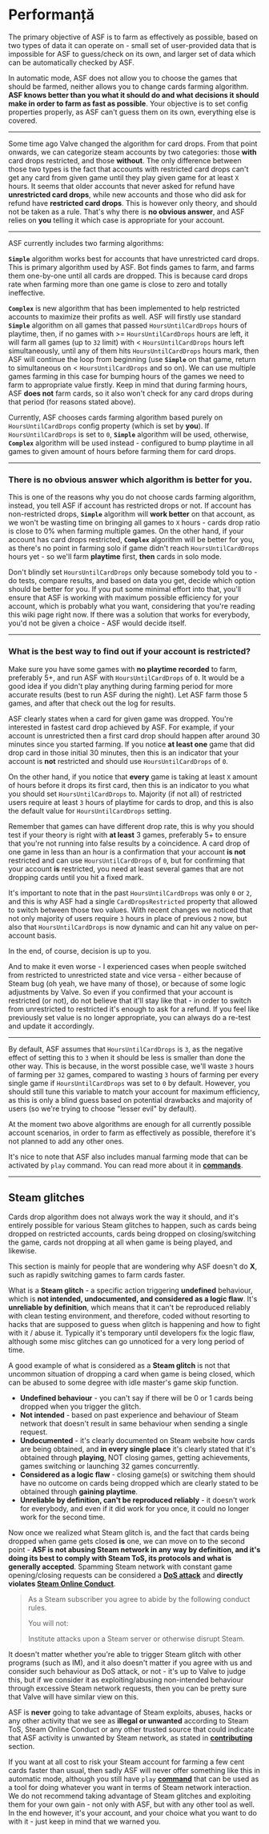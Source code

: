 # Performanță

The primary objective of ASF is to farm as effectively as possible, based on two types of data it can operate on - small set of user-provided data that is impossible for ASF to guess/check on its own, and larger set of data which can be automatically checked by ASF.

In automatic mode, ASF does not allow you to choose the games that should be farmed, neither allows you to change cards farming algorithm. **ASF knows better than you what it should do and what decisions it should make in order to farm as fast as possible**. Your objective is to set config properties properly, as ASF can't guess them on its own, everything else is covered.

---

Some time ago Valve changed the algorithm for card drops. From that point onwards, we can categorize steam accounts by two categories: those **with** card drops restricted, and those **without**. The only difference between those two types is the fact that accounts with restricted card drops can't get any card from given game until they play given game for at least `X` hours. It seems that older accounts that never asked for refund have **unrestricted card drops**, while new accounts and those who did ask for refund have **restricted card drops**. This is however only theory, and should not be taken as a rule. That's why there is **no obvious answer**, and ASF relies on **you** telling it which case is appropriate for your account.

---

ASF currently includes two farming algorithms:

**`Simple`** algorithm works best for accounts that have unrestricted card drops. This is primary algorithm used by ASF. Bot finds games to farm, and farms them one-by-one until all cards are dropped. This is because card drops rate when farming more than one game is close to zero and totally ineffective.

**`Complex`** is new algorithm that has been implemented to help restricted accounts to maximize their profits as well. ASF will firstly use standard **`Simple`** algorithm on all games that passed `HoursUntilCardDrops` hours of playtime, then, if no games with >= `HoursUntilCardDrops` hours are left, it will farm all games (up to `32` limit) with < `HoursUntilCardDrops` hours left simultaneously, until any of them hits `HoursUntilCardDrops` hours mark, then ASF will continue the loop from beginning (use **`Simple`** on that game, return to simultaneous on < `HoursUntilCardDrops` and so on). We can use multiple games farming in this case for bumping hours of the games we need to farm to appropriate value firstly. Keep in mind that during farming hours, ASF **does not** farm cards, so it also won't check for any card drops during that period (for reasons stated above).

Currently, ASF chooses cards farming algorithm based purely on `HoursUntilCardDrops` config property (which is  set by **you**). If `HoursUntilCardDrops` is set to `0`, **`Simple`** algorithm will be used, otherwise, **`Complex`** algorithm will be used instead - configured to bump playtime in all games to given amount of hours before farming them for card drops.

---

### **There is no obvious answer which algorithm is better for you**.

This is one of the reasons why you do not choose cards farming algorithm, instead, you tell ASF if account has restricted drops or not. If account has non-restricted drops, **`Simple`** algorithm will **work better** on that account, as we won't be wasting time on bringing all games to `X` hours - cards drop ratio is close to 0% when farming multiple games. On the other hand, if your account has card drops restricted, **`Complex`** algorithm will be better for you, as there's no point in farming solo if game didn't reach `HoursUntilCardDrops` hours yet - so we'll farm **playtime** first, **then** cards in solo mode.

Don't blindly set `HoursUntilCardDrops` only because somebody told you to - do tests, compare results, and based on data you get, decide which option should be better for you. If you put some minimal effort into that, you'll ensure that ASF is working with maximum possible efficiency for your account, which is probably what you want, considering that you're reading this wiki page right now. If there was a solution that works for everybody, you'd not be given a choice - ASF would decide itself.

---

### What is the best way to find out if your account is restricted?

Make sure you have some games with **no playtime recorded** to farm, preferably 5+, and run ASF with `HoursUntilCardDrops` of `0`. It would be a good idea if you didn't play anything during farming period for more accurate results (best to run ASF during the night). Let ASF farm those 5 games, and after that check out the log for results.

ASF clearly states when a card for given game was dropped. You're interested in fastest card drop achieved by ASF. For example, if your account is unrestricted then a first card drop should happen after around 30 minutes since you started farming. If you notice **at least one** game that did drop card in those initial 30 minutes, then this is an indicator that your account is **not** restricted and should use `HoursUntilCardDrops` of `0`.

On the other hand, if you notice that **every** game is taking at least `X` amount of hours before it drops its first card, then this is an indicator to you what you should set `HoursUntilCardDrops` to. Majority (if not all) of restricted users require at least `3` hours of playtime for cards to drop, and this is also the default value for `HoursUntilCardDrops` setting.

Remember that games can have different drop rate, this is why you should test if your theory is right with **at least** 3 games, preferably 5+ to ensure that you're not running into false results by a coincidence. A card drop of one game in less than an hour is a confirmation that your account **is not** restricted and can use `HoursUntilCardDrops` of `0`, but for confirming that your account **is** restricted, you need at least several games that are not dropping cards until you hit a fixed mark.

It's important to note that in the past `HoursUntilCardDrops` was only `0` or `2`, and this is why ASF had a single `CardDropsRestricted` property that allowed to switch between those two values. With recent changes we noticed that not only majority of users require `3` hours in place of previous `2` now, but also that `HoursUntilCardDrops` is now dynamic and can hit any value on per-account basis.

In the end, of course, decision is up to you.

And to make it even worse - I experienced cases when people switched from restricted to unrestricted state and vice versa - either because of Steam bug (oh yeah, we have many of those), or because of some logic adjustments by Valve. So even if you confirmed that your account is restricted (or not), do not believe that it'll stay like that - in order to switch from unrestricted to restricted it's enough to ask for a refund. If you feel like previously set value is no longer appropriate, you can always do a re-test and update it accordingly.

---

By default, ASF assumes that `HoursUntilCardDrops` is `3`, as the negative effect of setting this to `3` when it should be less is smaller than done the other way. This is because, in the worst possible case, we'll waste `3` hours of farming per `32` games, compared to wasting `3` hours of farming per every single game if `HoursUntilCardDrops` was set to `0` by default. However, you should still tune this variable to match your account for maximum efficiency, as this is only a blind guess based on potential drawbacks and majority of users (so we're trying to choose "lesser evil" by default).

At the moment two above algorithms are enough for all currently possible account scenarios, in order to farm as effectively as possible, therefore it's not planned to add any other ones.

It's nice to note that ASF also includes manual farming mode that can be activated by `play` command. You can read more about it in **[commands](https://github.com/JustArchiNET/ArchiSteamFarm/wiki/Commands)**.

---

## Steam glitches

Cards drop algorithm does not always work the way it should, and it's entirely possible for various Steam glitches to happen, such as cards being dropped on restricted accounts, cards being dropped on closing/switching the game, cards not dropping at all when game is being played, and likewise.

This section is mainly for people that are wondering why ASF doesn't do **X**, such as rapidly switching games to farm cards faster.

What is a **Steam glitch** - a specific action triggering **undefined** behaviour, which is **not intended, undocumented, and considered as a logic flaw**. It's **unreliable by definition**, which means that it can't be reproduced reliably with clean testing environment, and therefore, coded without resorting to hacks that are supposed to guess when glitch is happening and how to fight with it / abuse it. Typically it's temporary until developers fix the logic flaw, although some misc glitches can go unnoticed for a very long period of time.

A good example of what is considered as a **Steam glitch** is not that uncommon situation of dropping a card when game is being closed, which can be abused to some degree with idle master's game skip function.

- **Undefined behaviour** - you can't say if there will be 0 or 1 cards being dropped when you trigger the glitch.
- **Not intended** - based on past experience and behaviour of Steam network that doesn't result in same behaviour when sending a single request.
- **Undocumented** - it's clearly documented on Steam website how cards are being obtained, and **in every single place** it's clearly stated that it's obtained through **playing**, NOT closing games, getting achievements, games switching or launching 32 games concurrently.
- **Considered as a logic flaw** - closing game(s) or switching them should have no outcome on cards being dropped which are clearly stated to be obtained through **gaining playtime**.
- **Unreliable by definition, can't be reproduced reliably** - it doesn't work for everybody, and even if it did work for you once, it could no longer work for the second time.

Now once we realized what Steam glitch is, and the fact that cards being dropped when game gets closed **is** one, we can move on to the second point - **ASF is not abusing Steam network in any way by definition, and it's doing its best to comply with Steam ToS, its protocols and what is generally accepted**. Spamming Steam network with constant game opening/closing requests can be considered a **[DoS attack](https://en.wikipedia.org/wiki/Denial-of-service_attack)** and **directly violates [Steam Online Conduct](https://store.steampowered.com/online_conduct/?l=english)**.

> As a Steam subscriber you agree to abide by the following conduct rules.
> 
> You will not:
> 
> Institute attacks upon a Steam server or otherwise disrupt Steam.

It doesn't matter whether you're able to trigger Steam glitch with other programs (such as IM), and it also doesn't matter if you agree with us and consider such behaviour as DoS attack, or not - it's up to Valve to judge this, but if we consider it as exploiting/abusing non-intended behaviour through excessive Steam network requests, then you can be pretty sure that Valve will have similar view on this.

ASF is **never** going to take advantage of Steam exploits, abuses, hacks or any other activity that we see as **illegal or unwanted** according to Steam ToS, Steam Online Conduct or any other trusted source that could indicate that ASF activity is unwanted by Steam network, as stated in **[contributing](https://github.com/JustArchiNET/ArchiSteamFarm/blob/main/.github/CONTRIBUTING.md)** section.

If you want at all cost to risk your Steam account for farming a few cent cards faster than usual, then sadly ASF will never offer something like this in automatic mode, although you still have `play` **[command](https://github.com/JustArchiNET/ArchiSteamFarm/wiki/Commands)** that can be used as a tool for doing whatever you want in terms of Steam network interaction. We do not recommend taking advantage of Steam glitches and exploiting them for your own gain - not only with ASF, but with any other tool as well. In the end however, it's your account, and your choice what you want to do with it - just keep in mind that we warned you.